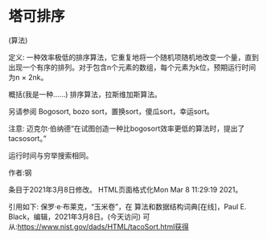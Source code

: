 # 塔可排序


(算法)



定义:
一种效率极低的排序算法，它重复地将一个随机项随机地改变一个量，直到出现一个有序的排列。对于包含n个元素的数组，每个元素为k位，预期运行时间为n × 2nk。



概括(我是一种……)
排序算法，拉斯维加斯算法。



另请参阅
Bogosort, bozo sort，置换sort，傻瓜sort，幸运sort。



注意:
迈克尔·伯纳德“在试图创造一种比bogosort效率更低的算法时，提出了tacsosort。”

运行时间与穷举搜索相同。


作者:钢







条目于2021年3月8日修改。
HTML页面格式化Mon Mar 8 11:29:19 2021。



引用如下:
保罗·e·布莱克，“玉米卷”，在
算法和数据结构词典[在线]，Paul E. Black，编辑，2021年3月8日。(今天访问)
可从:https://www.nist.gov/dads/HTML/tacoSort.html获得